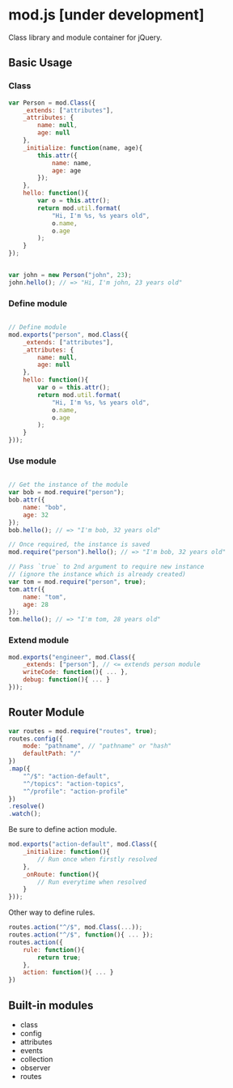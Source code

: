 
# mod.js [under development]

Class library and module container for jQuery.


## Basic Usage

### Class

```javascript
var Person = mod.Class({
	_extends: ["attributes"],
	_attributes: {
		name: null,
		age: null
	},
	_initialize: function(name, age){
		this.attr({
			name: name,
			age: age
		});
	},
	hello: function(){
		var o = this.attr();
		return mod.util.format(
			"Hi, I'm %s, %s years old",
			o.name,
			o.age
		);
	}
});


var john = new Person("john", 23);
john.hello(); // => "Hi, I'm john, 23 years old"
```

### Define module

```javascript

// Define module
mod.exports("person", mod.Class({
	_extends: ["attributes"],
	_attributes: {
		name: null,
		age: null
	},
	hello: function(){
		var o = this.attr();
		return mod.util.format(
			"Hi, I'm %s, %s years old",
			o.name,
			o.age
		);
	}
}));
```

### Use module

```javascript

// Get the instance of the module
var bob = mod.require("person");
bob.attr({
	name: "bob",
	age: 32
});
bob.hello(); // => "I'm bob, 32 years old"

// Once required, the instance is saved
mod.require("person").hello(); // => "I'm bob, 32 years old"

// Pass `true` to 2nd argument to require new instance
// (ignore the instance which is already created)
var tom = mod.require("person", true);
tom.attr({
	name: "tom",
	age: 28
});
tom.hello(); // => "I'm tom, 28 years old"
```

### Extend module

```javascript
mod.exports("engineer", mod.Class({
	_extends: ["person"], // <= extends person module
	writeCode: function(){ ... },
	debug: function(){ ... }
}));
```

## Router Module

```javascript
var routes = mod.require("routes", true);
routes.config({
	mode: "pathname", // "pathname" or "hash"
	defaultPath: "/"
})
.map({
	"^/$": "action-default",
	"^/topics": "action-topics",
	"^/profile": "action-profile"
})
.resolve()
.watch();
```

Be sure to define action module.

```javascript
mod.exports("action-default", mod.Class({
	_initialize: function(){
		// Run once when firstly resolved
	},
	_onRoute: function(){
		// Run everytime when resolved
	}
}));
```

Other way to define rules.

```javascript
routes.action("^/$", mod.Class(...));
routes.action("^/$", function(){ ... });
routes.action({
	rule: function(){
		return true;
	},
	action: function(){ ... }
})
```

## Built-in modules

- class
- config
- attributes
- events
- collection
- observer
- routes
